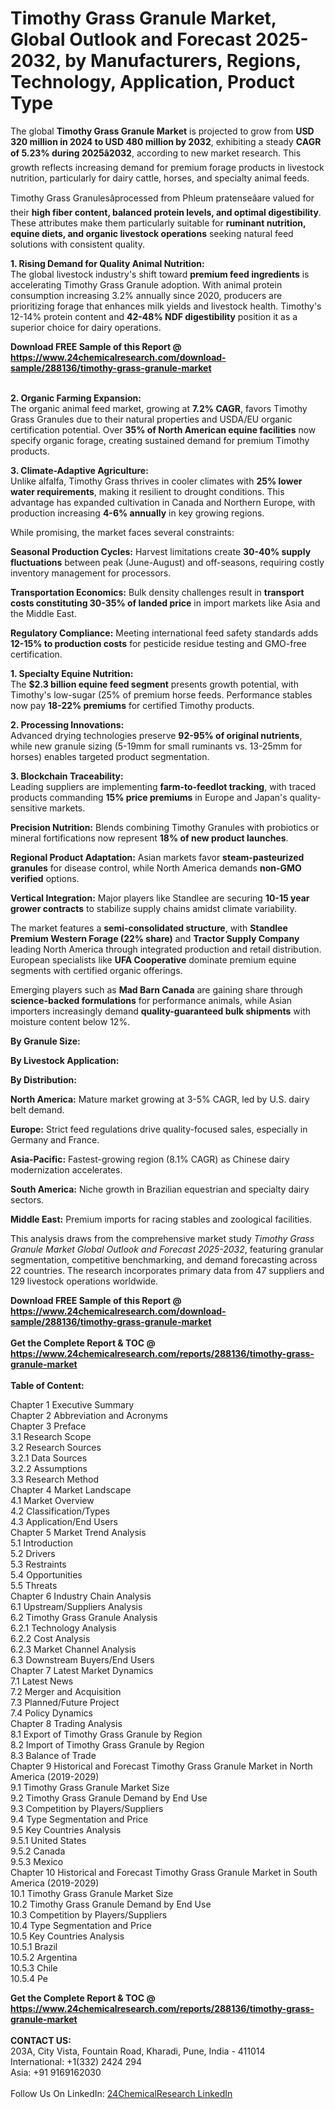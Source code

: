 <h1>Timothy Grass Granule Market, Global Outlook and Forecast 2025-2032, by Manufacturers, Regions, Technology, Application, Product Type</h1><p>The global <strong>Timothy Grass Granule Market</strong> is projected to grow from <strong>USD 320 million in 2024 to USD 480 million by 2032</strong>, exhibiting a steady <strong>CAGR of 5.23% during 2025â2032</strong>, according to new market research. This growth reflects increasing demand for premium forage products in livestock nutrition, particularly for dairy cattle, horses, and specialty animal feeds.</p><p>Timothy Grass Granulesâprocessed from Phleum pratenseâare valued for their <strong>high fiber content, balanced protein levels, and optimal digestibility</strong>. These attributes make them particularly suitable for <strong>ruminant nutrition, equine diets, and organic livestock operations</strong> seeking natural feed solutions with consistent quality.</p><p><strong>1. Rising Demand for Quality Animal Nutrition:</strong><br>
The global livestock industry's shift toward <strong>premium feed ingredients</strong> is accelerating Timothy Grass Granule adoption. With animal protein consumption increasing 3.2% annually since 2020, producers are prioritizing forage that enhances milk yields and livestock health. Timothy's 12-14% protein content and <strong>42-48% NDF digestibility</strong> position it as a superior choice for dairy operations.</p><div><b>Download FREE Sample of this Report @ 
            <a href="https://www.24chemicalresearch.com/download-sample/288136/timothy-grass-granule-market">
            https://www.24chemicalresearch.com/download-sample/288136/timothy-grass-granule-market</a></b></div><br><p><strong>2. Organic Farming Expansion:</strong><br>
The organic animal feed market, growing at <strong>7.2% CAGR</strong>, favors Timothy Grass Granules due to their natural properties and USDA/EU organic certification potential. Over <strong>35% of North American equine facilities</strong> now specify organic forage, creating sustained demand for premium Timothy products.</p><p><strong>3. Climate-Adaptive Agriculture:</strong><br>
Unlike alfalfa, Timothy Grass thrives in cooler climates with <strong>25% lower water requirements</strong>, making it resilient to drought conditions. This advantage has expanded cultivation in Canada and Northern Europe, with production increasing <strong>4-6% annually</strong> in key growing regions.</p><p>While promising, the market faces several constraints:</p><p><strong>Seasonal Production Cycles:</strong> Harvest limitations create <strong>30-40% supply fluctuations</strong> between peak (June-August) and off-seasons, requiring costly inventory management for processors.</p><p><strong>Transportation Economics:</strong> Bulk density challenges result in <strong>transport costs constituting 30-35% of landed price</strong> in import markets like Asia and the Middle East.</p><p><strong>Regulatory Compliance:</strong> Meeting international feed safety standards adds <strong>12-15% to production costs</strong> for pesticide residue testing and GMO-free certification.</p><p><strong>1. Specialty Equine Nutrition:</strong><br>
The <strong>$2.3 billion equine feed segment</strong> presents growth potential, with Timothy's low-sugar (25% of premium horse feeds. Performance stables now pay <strong>18-22% premiums</strong> for certified Timothy products.</p><p><strong>2. Processing Innovations:</strong><br>
Advanced drying technologies preserve <strong>92-95% of original nutrients</strong>, while new granule sizing (5-19mm for small ruminants vs. 13-25mm for horses) enables targeted product segmentation.</p><p><strong>3. Blockchain Traceability:</strong><br>
Leading suppliers are implementing <strong>farm-to-feedlot tracking</strong>, with traced products commanding <strong>15% price premiums</strong> in Europe and Japan's quality-sensitive markets.</p><p><strong>Precision Nutrition:</strong> Blends combining Timothy Granules with probiotics or mineral fortifications now represent <strong>18% of new product launches</strong>.</p><p><strong>Regional Product Adaptation:</strong> Asian markets favor <strong>steam-pasteurized granules</strong> for disease control, while North America demands <strong>non-GMO verified</strong> options.</p><p><strong>Vertical Integration:</strong> Major players like Standlee are securing <strong>10-15 year grower contracts</strong> to stabilize supply chains amidst climate variability.</p><p>The market features a <strong>semi-consolidated structure</strong>, with <strong>Standlee Premium Western Forage (22% share)</strong> and <strong>Tractor Supply Company</strong> leading North America through integrated production and retail distribution. European specialists like <strong>UFA Cooperative</strong> dominate premium equine segments with certified organic offerings.</p><p>Emerging players such as <strong>Mad Barn Canada</strong> are gaining share through <strong>science-backed formulations</strong> for performance animals, while Asian importers increasingly demand <strong>quality-guaranteed bulk shipments</strong> with moisture content below 12%.</p><p><strong>By Granule Size:</strong></p><p><strong>By Livestock Application:</strong></p><p><strong>By Distribution:</strong></p><p><strong>North America:</strong> Mature market growing at 3-5% CAGR, led by U.S. dairy belt demand.</p><p><strong>Europe:</strong> Strict feed regulations drive quality-focused sales, especially in Germany and France.</p><p><strong>Asia-Pacific:</strong> Fastest-growing region (8.1% CAGR) as Chinese dairy modernization accelerates.</p><p><strong>South America:</strong> Niche growth in Brazilian equestrian and specialty dairy sectors.</p><p><strong>Middle East:</strong> Premium imports for racing stables and zoological facilities.</p><p>This analysis draws from the comprehensive market study <em>Timothy Grass Granule Market Global Outlook and Forecast 2025-2032</em>, featuring granular segmentation, competitive benchmarking, and demand forecasting across 22 countries. The research incorporates primary data from 47 suppliers and 129 livestock operations worldwide.</p><div><b>Download FREE Sample of this Report @ 
            <a href="https://www.24chemicalresearch.com/download-sample/288136/timothy-grass-granule-market">
            https://www.24chemicalresearch.com/download-sample/288136/timothy-grass-granule-market</a></b></div><br><div><b>Get the Complete Report & TOC @ 
            <a href="https://www.24chemicalresearch.com/reports/288136/timothy-grass-granule-market">
            https://www.24chemicalresearch.com/reports/288136/timothy-grass-granule-market</a></b></div><br>
            <b>Table of Content:</b><p>Chapter 1 Executive Summary<br />
Chapter 2 Abbreviation and Acronyms<br />
Chapter 3 Preface<br />
3.1 Research Scope<br />
3.2 Research Sources<br />
3.2.1 Data Sources<br />
3.2.2 Assumptions<br />
3.3 Research Method<br />
Chapter 4 Market Landscape<br />
4.1 Market Overview<br />
4.2 Classification/Types<br />
4.3 Application/End Users<br />
Chapter 5 Market Trend Analysis<br />
5.1 Introduction<br />
5.2 Drivers<br />
5.3 Restraints<br />
5.4 Opportunities<br />
5.5 Threats<br />
Chapter 6 Industry Chain Analysis<br />
6.1 Upstream/Suppliers Analysis<br />
6.2 Timothy Grass Granule Analysis<br />
6.2.1 Technology Analysis<br />
6.2.2 Cost Analysis<br />
6.2.3 Market Channel Analysis<br />
6.3 Downstream Buyers/End Users<br />
Chapter 7 Latest Market Dynamics<br />
7.1 Latest News<br />
7.2 Merger and Acquisition<br />
7.3 Planned/Future Project<br />
7.4 Policy Dynamics<br />
Chapter 8 Trading Analysis<br />
8.1 Export of Timothy Grass Granule by Region<br />
8.2 Import of Timothy Grass Granule by Region<br />
8.3 Balance of Trade<br />
Chapter 9 Historical and Forecast Timothy Grass Granule Market in North America (2019-2029)<br />
9.1 Timothy Grass Granule Market Size<br />
9.2 Timothy Grass Granule Demand by End Use<br />
9.3 Competition by Players/Suppliers<br />
9.4 Type Segmentation and Price<br />
9.5 Key Countries Analysis<br />
9.5.1 United States<br />
9.5.2 Canada<br />
9.5.3 Mexico<br />
Chapter 10 Historical and Forecast Timothy Grass Granule Market in South America (2019-2029)<br />
10.1 Timothy Grass Granule Market Size<br />
10.2 Timothy Grass Granule Demand by End Use<br />
10.3 Competition by Players/Suppliers<br />
10.4 Type Segmentation and Price<br />
10.5 Key Countries Analysis<br />
10.5.1 Brazil<br />
10.5.2 Argentina<br />
10.5.3 Chile<br />
10.5.4 Pe</p><div><b>Get the Complete Report & TOC @ 
            <a href="https://www.24chemicalresearch.com/reports/288136/timothy-grass-granule-market">
            https://www.24chemicalresearch.com/reports/288136/timothy-grass-granule-market</a></b></div><br><b>CONTACT US:</b><br>
            203A, City Vista, Fountain Road, Kharadi, Pune, India - 411014<br>
            International: +1(332) 2424 294<br>
            Asia: +91 9169162030 <br><br>
            Follow Us On LinkedIn: <a href="https://www.linkedin.com/company/24chemicalresearch/">24ChemicalResearch LinkedIn</a>